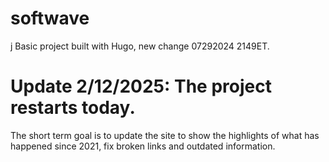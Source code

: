 # softwave
j
Basic project built with Hugo, new change 07292024 2149ET.

# Update 2/12/2025: The project restarts today. 
 The short term goal is to update the site to show the highlights of what has happened since 2021, fix broken links and outdated information.
